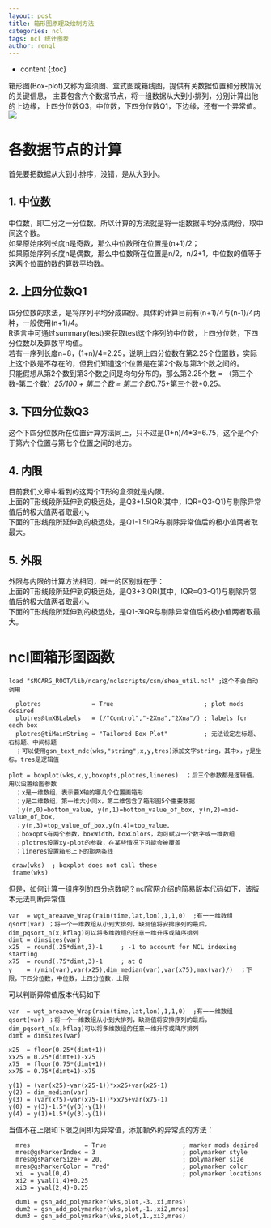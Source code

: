 ```yaml
---
layout: post
title: 箱形图原理及绘制方法
categories: ncl
tags: ncl 统计图表
author: renql
---
```


* content
{:toc}

箱形图(Box-plot)又称为盒须图、盒式图或箱线图，提供有关数据位置和分散情况的关键信息，
主要包含六个数据节点，将一组数据从大到小排列，分别计算出他的上边缘，上四分位数Q3，中位数，下四分位数Q1，下边缘，还有一个异常值。  
![](http://www.6sq.net/uploads/answer/20081206/20081206_d4e5a6a69cbc0bc64b84CUSqVWlRYFZN.jpg)   



# 各数据节点的计算
首先要把数据从大到小排序，没错，是从大到小。 
## 1. 中位数 
中位数，即二分之一分位数。所以计算的方法就是将一组数据平均分成两份，取中间这个数。  
如果原始序列长度n是奇数，那么中位数所在位置是(n+1)/2；  
如果原始序列长度n是偶数，那么中位数所在位置是n/2，n/2+1，中位数的值等于这两个位置的数的算数平均数。

## 2. 上四分位数Q1 
四分位数的求法，是将序列平均分成四份。具体的计算目前有(n+1)/4与(n-1)/4两种，一般使用(n+1)/4。  
R语言中可通过summary(test)来获取test这个序列的中位数，上四分位数，下四分位数以及算数平均值。  
若有一序列长度n=8，(1+n)/4=2.25，说明上四分位数在第2.25个位置数，实际上这个数是不存在的，但我们知道这个位置是在第2个数与第3个数之间的。   
只能假想从第2个数到第3个数之间是均匀分布的，那么第2.25个数 = （第三个数-第二个数）*25/100 + 第二个数 = 第二个数*0.75+第三个数*0.25。

## 3. 下四分位数Q3 
这个下四分位数所在位置计算方法同上，只不过是(1+n)/4*3=6.75，这个是个介于第六个位置与第七个位置之间的地方。

## 4. 内限 
目前我们文章中看到的这两个T形的盒须就是内限。  
上面的T形线段所延伸到的极远处，是Q3+1.5IQR(其中，IQR=Q3-Q1)与剔除异常值后的极大值两者取最小，  
下面的T形线段所延伸到的极远处，是Q1-1.5IQR与剔除异常值后的极小值两者取最大。

## 5. 外限 
外限与内限的计算方法相同，唯一的区别就在于：   
上面的T形线段所延伸到的极远处，是Q3+3IQR(其中，IQR=Q3-Q1)与剔除异常值后的极大值两者取最小，   
下面的T形线段所延伸到的极远处，是Q1-3IQR与剔除异常值后的极小值两者取最大。

# ncl画箱形图函数
```
load "$NCARG_ROOT/lib/ncarg/nclscripts/csm/shea_util.ncl" ;这个不会自动调用

  plotres              = True                         ; plot mods desired
  plotres@tmXBLabels   = (/"Control","-2Xna","2Xna"/) ; labels for each box
  plotres@tiMainString = "Tailored Box Plot"          ; 无法设定左标题、右标题、中间标题
  ；可以使用gsn_text_ndc(wks,"string",x,y,tres)添加文字string，其中x，y是坐标，tres是逻辑值
  
plot = boxplot(wks,x,y,boxopts,plotres,lineres)  ；后三个参数都是逻辑值，用以设置绘图参数
  ；x是一维数组，表示要X轴的哪几个位置画箱形
  ；y是二维数组，第一维大小同x，第二维包含了箱形图5个重要数据
  ；y(n,0)=bottom_value, y(n,1)=bottom_value_of_box, y(n,2)=mid-value_of_box,
  ；y(n,3)=top_value_of_box,y(n,4)=top_value.
  ；boxopts有两个参数，boxWidth，boxColors，均可赋以一个数字或一维数组
  ；plotres设置xy-plot的参数，在某些情况下可能会被覆盖
  ；lineres设置箱形上下的那两条线
  
 draw(wks)  ; boxplot does not call these
 frame(wks)
 ```
但是，如何计算一组序列的四分点数呢？ncl官网介绍的简易版本代码如下，该版本无法判断异常值
```
var  = wgt_areaave_Wrap(rain(time,lat,lon),1,1,0)  ;有一一维数组
qsort(var) ；将一个一维数组从小到大排列，缺测值将安排序列的最后，dim_pqsort_n(x,kflag)可以将多维数组的任意一维升序或降序排列
dimt = dimsizes(var)
x25  = round(.25*dimt,3)-1     ; -1 to account for NCL indexing starting
x75  = round(.75*dimt,3)-1     ; at 0 
y    = (/min(var),var(x25),dim_median(var),var(x75),max(var)/)  ；下限，下四分位数，中位数，上四分位数，上限 
```

可以判断异常值版本代码如下    
```
var  = wgt_areaave_Wrap(rain(time,lat,lon),1,1,0)  ;有一一维数组
qsort(var) ；将一个一维数组从小到大排列，缺测值将安排序列的最后，dim_pqsort_n(x,kflag)可以将多维数组的任意一维升序或降序排列
dimt = dimsizes(var)

x25  = floor(0.25*(dimt+1))
xx25 = 0.25*(dimt+1)-x25
x75  = floor(0.75*(dimt+1))
xx75 = 0.75*(dimt+1)-x75

y(1) = (var(x25)-var(x25-1))*xx25+var(x25-1)
y(2) = dim_median(var)
y(3) = (var(x75)-var(x75-1))*xx75+var(x75-1)
y(0) = y(3)-1.5*(y(3)-y(1))
y(4) = y(1)+1.5*(y(3)-y(1))
```

当值不在上限和下限之间即为异常值，添加额外的异常点的方法：  
```
  mres               = True                     ; marker mods desired
  mres@gsMarkerIndex = 3                        ; polymarker style
  mres@gsMarkerSizeF = 20.                      ; polymarker size
  mres@gsMarkerColor = "red"                    ; polymarker color
  xi  = yval(0,4)                               ; polymarker locations
  xi2 = yval(1,4)+0.25
  xi3 = yval(2,4)-0.25

  dum1 = gsn_add_polymarker(wks,plot,-3.,xi,mres) 
  dum2 = gsn_add_polymarker(wks,plot,-1.,xi2,mres) 
  dum3 = gsn_add_polymarker(wks,plot,1.,xi3,mres)
  ```

